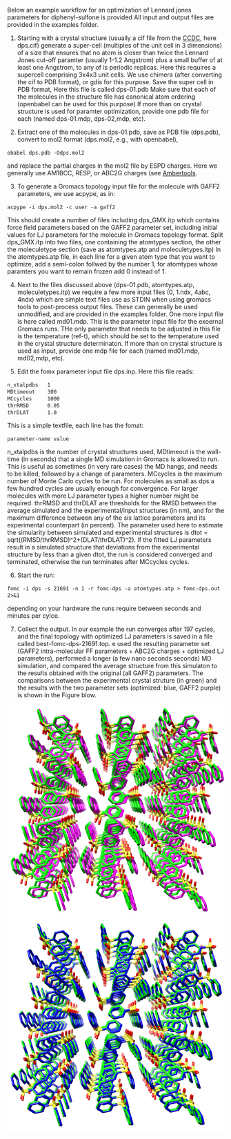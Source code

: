 
Below an example workflow for an optimization of Lennard jones parameters for diphenyl-sulfone is provided
All input and output files are provided in the examples folder.

1. Starting with a crystal structure (usually a cif file from the [CCDC](https://www.ccdc.cam.ac.uk/),
here dps.cif) generate a super-cell (multiples of the unit cell in 3 dimensions) of a size that ensures that
no atom is closer than twice the Lennard Jones cut-off paramter (usually 1-1.2 Angstrom) plus a small
buffer of at least one Angstrom, to any of is periodic replicas. Here this requires a supercell comprising
3x4x3 unit cells. We use chimera (after converting the cif to PDB format), or gdis for this purpose. Save
the super cell in PDB format, Here this file is called dps-01.pdb Make sure that each of the molecules in
the structure file has canonical atom ordering (openbabel can be used for this purpose)
If more than on crystal structure is used for paramter optimization, provide one pdb file for each
(named dps-01.mdp, dps-02,mdp, etc).

2. Extract one of the molecules in dps-01.pdb, save as PDB file (dps.pdb), convert to mol2
format (dps.mol2, e.g., with openbabel),
```
obabel dps.pdb -Odps.mol2
```
and replace the partial charges in the mol2 file by ESPD charges. Here we generally use
AM1BCC, RESP, or ABC2G charges (see [Ambertools](http://ambermd.org/AmberTools.php).

3. To generate a Gromacs topology input file for the molecule with GAFF2 parameters, we use acpype, 
as in:
```
acpype -i dps.mol2 -c user -a gaff2
```
This should create a number of files including dps_GMX.itp which contains force field
parameters based on the GAFF2 parameter set, including initial values for LJ parameters for the molecule
in Gromacs topology format. Split dps_GMX.itp into two files, one containing the atomtypes
section, the other the moleculetype section (save as atomtypes.atp and moleculetypes.itp)
In the atomtypes.atp file, in each line for a given atom type that you want to optimize, add
a semi-colon follwed by the number 1, for atomtypes whose paramters you want to remain frozen
add 0 instead of 1.

4. Next to the files discussed above (dps-01.pdb, atomtypes.atp, moleculetypes.itp) we require
a few more input files (0, 1.ndx, 4abc, 4ndx) which are simple text files use as STDIN when
using gromacs tools to post-process output files. These can generally be used unmodified,
and are provided in the examples folder. One more input file is here called md01.mdp.
This is the parameter input file for the exoernal Gromacs runs. THe only parameter that
needs to be adjusted in this file is the temperature (ref-t), which should be set to the
temperature used in the crystal structure determinaton. If more than on crystal structure
is used as input, provide one mdp file for each (named md01.mdp, md02,mdp, etc).

5. Edit the fomx parameter input file dps.inp. Here this file reads:
```
n_xtalpdbs   1
MDtimeout    300
MCcycles     1000
thrRMSD      0.05
thrDLAT      1.0
```
This is a simple textfile, each line has the fomat:
```
parameter-name value
```
n_xtalpdbs is the number of crystal structures used, MDtimeout is the wall-time (in seconds) that
a single MD simulation in Gromacs is allowed to run. This is useful as sometimes (in very rare cases)
the MD hangs, and needs to be killed, followed by a change of parameters.
MCcycles is the maximum number of Monte Carlo cycles to be run. For molecules as small as dps
a few hundred cycles are usually enough for convergence. For larger molecules with more LJ parameter
types a higher number might be required. thrRMSD and thrDLAT are thresholds for the RMSD between the
average simulated and the experimental/input structures (in nm), and for the maximum difference between
any of the six lattice parameters and its experimental counterpart (in percent).
The parameter used here to estimate the simularity between simulated and experimental structures
is dtot = sqrt((RMSD/thrRMSD)^2+(DLAT/thrDLAT)^2). If the fitted LJ parameters result in a simulated
structure that deviations from the experimental structure by less than a given dtot, the run is considered
converged and terminated, otherwise the run terminates after MCcycles cycles.

6) Start the run:
```
fomc -i dps -s 21691 -n 1 -r fomc-dps -a atomtypes.atp > fomc-dps.out 2>&1

```
depending on your hardware the runs require between seconds and minutes per cylce.

7) Collect the output. In our example the run converges after 197 cycles, and the final
topology with optimized LJ parameters is saved in a file called best-fomc-dps-21691.top.
e used the resulting parameter set (GAFF2 intra-molecular FF parameters + ABC2G charges + optimized
LJ parameters), performed a longer (a few nano seconds seconds) MD simulation, and compared
the average structure from this simulaton to the results obtained with the original (all GAFF2)
parameters. The comparisons between the experimental crystal struture (in green) and the results
with the two parameter sets (optimized: blue, GAFF2 purple) is shown in the Figure blow.

![fomc](./image-dps-xtal-gaff2.png)
![gaff2](./image-dps-xtal-fomc.png)
